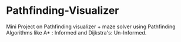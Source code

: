 # Pathfinding-Visualizer
Mini Project on Pathfinding visualizer + maze solver using Pathfinding Algorithms like A* : Informed and Dijkstra's: Un-Informed.
